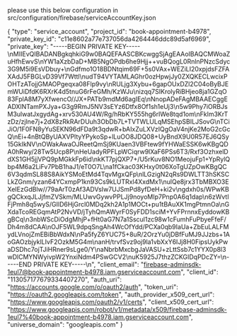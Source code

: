 please use this below configuration in 
src/configuration/firebase/serviceAccountKey.json

{
  "type": "service_account",
  "project_id": "book-appointment-b4978",
  "private_key_id": "c11e8602a77e737056da4264446ddc89d5af6969",
  "private_key": "-----BEGIN PRIVATE KEY-----\nMIIEvQIBADANBgkqhkiG9w0BAQEFAASCBKcwggSjAgEAAoIBAQCMWoaZuHfhEwvS\nYW1aXzbDaD+MB5NgOPdb6he9Hjj++vuBQogL0RnlnPNzcSdyc3G9M5i9EsVDbuy+\nGdfmo1O18BDNtqim69F+5s0VAx+WEZiLI20xpjdsFZFAXAdJ5FBGLvD39Vf7Wttl\nudT94VYTAMLAGhr0ozHpwjJy0ZXQKECLwcixPOHTzATojjGMAOPgeqxa08Flp9vy\nRULjg3Xybu+6gapOUxDZl2C04oByBJEmWUiDfdK6RXrK4d5tnuG6rFeGMh/KzWJu\nizqq7SIKrolyRiBHjeo8ja1GZqO83FplA8M7yXfwencO//JX+PATb9mdMd6agIEq\nNnopADeFAgMBAAECggEADXlNTamPXJya+G3g9RmJ5NV3sEYz6Dtfx8Of1sh1eUj3\n5w9Phy7iORBJsM3ulwatJxgydAg+xrv530AU4W/Rg/hRbKY555hg6rlWe8tqd1om\nFklm3KrTzDz/zjlne7j+2dX8zRkRArDUuh3ObDb7L+TVTWLULqMSEhpSBILJSovG\nTCiJiO/1F0FN8yYuSEKN96dFDa9t3qdwR+bAIxZuLXVzIQgOaV4njKe2MoG2cGcQ\nEi+4nBtQByUAXVPltyYPykoSp+lLuOO8JDQ08+UyBndX9U0R57EJ6QSy15GkIkNV\nOWakAwaOJReetQmSj9KUaen3VBFtew9fYHWaESSK6wKBgQDA0hRwy/28Tw5Ucp8P\nHeUadyRPFLpWCiqrw9lXaF6PSs6T3/Rxf3OzhxelDdXS1GH5jjVPQ9pMGkkFp6id\nkKT7pjQXP7+/U5rKuv8NO1MeojuFp1+YpRylQbp4M6a2LiFv7PbB1haJ1/eT0O7L\na1fCkac03KHxy0t06XoTgUZpOwKBgQC6V3qdmSL88S8AikYSMoEtMd4TqvMgxQFp\nlLGzigN2qRs9DWLTT3hSKSCLkZGnm/yzan64YCxmpP1kn93Cs9kLUTRxl4XxdMx1\nulQe8jrx3TbMBXO3EXeIEzGdBlw//79aArT0zAf3ADVsIw7UJSmPd8yfDeH+ki2v\ngdxh0s/WPwKBgQCkxqJLJjfmZVSkm/MLUwvGywvPPLJj9noyoMIp7Pnp0A6q1dap\n6zWvtIFjPmh8q5wyS/GIlD6HjGrcl0MDq2kh2A1p1MOCt+pu1tBAuXK1mgPtmnOa\nGXdaTcoREGqmAtP2NvVD/jTyhQmAWyrF0SyFDD1sciM+YvFPrnnxEyddowKBgBCq\n3nbWScDiOdgMhjP+fHt0aG7N7a1Sscul1zc98w1cFumhFuPbyeFfeF/Dh4m8dCAA\nOJF5WL9dpqSngAh4WcOfYdd/PCXa0qb9IaUa+ZbEuLALFMydLVnojZmEBiBbWdxN\nPa5fyZ6YUC75+8uR/2OrzYu0jDBfFuMJ9JJzbs+1AoGAOzbjyklLIvF2OzkM5G4m\nanH/trvfSvz9oj9la1vbXxY6IJj8H0FipsUykPwaDSDhc7ojTJiHRner9sLge0/Y\naNbrbMxcbgJaVASU+zLttSsb7c1YYX0p8l3wDlCMYNWyivpW2YnxiNdm4PSwGCV2\nuK5925J7thzZCKGIDqPDcZY=\n-----END PRIVATE KEY-----\n",
  "client_email": "firebase-adminsdk-1eul7@book-appointment-b4978.iam.gserviceaccount.com",
  "client_id": "113057177679334407270",
  "auth_uri": "https://accounts.google.com/o/oauth2/auth",
  "token_uri": "https://oauth2.googleapis.com/token",
  "auth_provider_x509_cert_url": "https://www.googleapis.com/oauth2/v1/certs",
  "client_x509_cert_url": "https://www.googleapis.com/robot/v1/metadata/x509/firebase-adminsdk-1eul7%40book-appointment-b4978.iam.gserviceaccount.com",
  "universe_domain": "googleapis.com"
}
